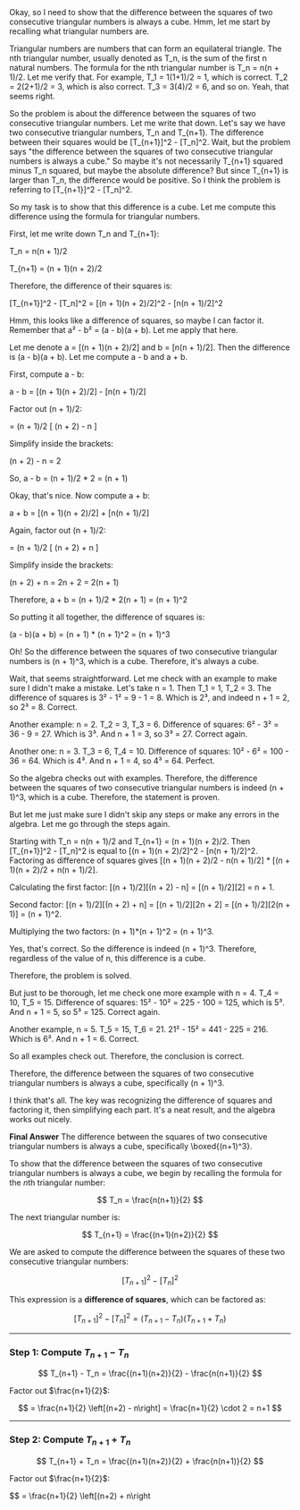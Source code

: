 <think>
Okay, so I need to show that the difference between the squares of two consecutive triangular numbers is always a cube. Hmm, let me start by recalling what triangular numbers are. 

Triangular numbers are numbers that can form an equilateral triangle. The nth triangular number, usually denoted as T_n, is the sum of the first n natural numbers. The formula for the nth triangular number is T_n = n(n + 1)/2. Let me verify that. For example, T_1 = 1(1+1)/2 = 1, which is correct. T_2 = 2(2+1)/2 = 3, which is also correct. T_3 = 3(4)/2 = 6, and so on. Yeah, that seems right.

So the problem is about the difference between the squares of two consecutive triangular numbers. Let me write that down. Let's say we have two consecutive triangular numbers, T_n and T_{n+1}. The difference between their squares would be [T_{n+1}]^2 - [T_n]^2. Wait, but the problem says "the difference between the squares of two consecutive triangular numbers is always a cube." So maybe it's not necessarily T_{n+1} squared minus T_n squared, but maybe the absolute difference? But since T_{n+1} is larger than T_n, the difference would be positive. So I think the problem is referring to [T_{n+1}]^2 - [T_n]^2. 

So my task is to show that this difference is a cube. Let me compute this difference using the formula for triangular numbers.

First, let me write down T_n and T_{n+1}:

T_n = n(n + 1)/2

T_{n+1} = (n + 1)(n + 2)/2

Therefore, the difference of their squares is:

[T_{n+1}]^2 - [T_n]^2 = [(n + 1)(n + 2)/2]^2 - [n(n + 1)/2]^2

Hmm, this looks like a difference of squares, so maybe I can factor it. Remember that a² - b² = (a - b)(a + b). Let me apply that here.

Let me denote a = [(n + 1)(n + 2)/2] and b = [n(n + 1)/2]. Then the difference is (a - b)(a + b). Let me compute a - b and a + b.

First, compute a - b:

a - b = [(n + 1)(n + 2)/2] - [n(n + 1)/2] 

Factor out (n + 1)/2:

= (n + 1)/2 [ (n + 2) - n ]

Simplify inside the brackets:

(n + 2) - n = 2

So, a - b = (n + 1)/2 * 2 = (n + 1)

Okay, that's nice. Now compute a + b:

a + b = [(n + 1)(n + 2)/2] + [n(n + 1)/2]

Again, factor out (n + 1)/2:

= (n + 1)/2 [ (n + 2) + n ]

Simplify inside the brackets:

(n + 2) + n = 2n + 2 = 2(n + 1)

Therefore, a + b = (n + 1)/2 * 2(n + 1) = (n + 1)^2

So putting it all together, the difference of squares is:

(a - b)(a + b) = (n + 1) * (n + 1)^2 = (n + 1)^3

Oh! So the difference between the squares of two consecutive triangular numbers is (n + 1)^3, which is a cube. Therefore, it's always a cube. 

Wait, that seems straightforward. Let me check with an example to make sure I didn't make a mistake. Let's take n = 1. Then T_1 = 1, T_2 = 3. The difference of squares is 3² - 1² = 9 - 1 = 8. Which is 2³, and indeed n + 1 = 2, so 2³ = 8. Correct.

Another example: n = 2. T_2 = 3, T_3 = 6. Difference of squares: 6² - 3² = 36 - 9 = 27. Which is 3³. And n + 1 = 3, so 3³ = 27. Correct again.

Another one: n = 3. T_3 = 6, T_4 = 10. Difference of squares: 10² - 6² = 100 - 36 = 64. Which is 4³. And n + 1 = 4, so 4³ = 64. Perfect. 

So the algebra checks out with examples. Therefore, the difference between the squares of two consecutive triangular numbers is indeed (n + 1)^3, which is a cube. Therefore, the statement is proven.

But let me just make sure I didn't skip any steps or make any errors in the algebra. Let me go through the steps again.

Starting with T_n = n(n + 1)/2 and T_{n+1} = (n + 1)(n + 2)/2. Then [T_{n+1}]^2 - [T_n]^2 is equal to [(n + 1)(n + 2)/2]^2 - [n(n + 1)/2]^2. Factoring as difference of squares gives [(n + 1)(n + 2)/2 - n(n + 1)/2] * [(n + 1)(n + 2)/2 + n(n + 1)/2]. 

Calculating the first factor: [(n + 1)/2][(n + 2) - n] = [(n + 1)/2][2] = n + 1. 

Second factor: [(n + 1)/2][(n + 2) + n] = [(n + 1)/2][2n + 2] = [(n + 1)/2][2(n + 1)] = (n + 1)^2. 

Multiplying the two factors: (n + 1)*(n + 1)^2 = (n + 1)^3. 

Yes, that's correct. So the difference is indeed (n + 1)^3. Therefore, regardless of the value of n, this difference is a cube. 

Therefore, the problem is solved. 

But just to be thorough, let me check one more example with n = 4. T_4 = 10, T_5 = 15. Difference of squares: 15² - 10² = 225 - 100 = 125, which is 5³. And n + 1 = 5, so 5³ = 125. Correct again. 

Another example, n = 5. T_5 = 15, T_6 = 21. 21² - 15² = 441 - 225 = 216. Which is 6³. And n + 1 = 6. Correct. 

So all examples check out. Therefore, the conclusion is correct. 

Therefore, the difference between the squares of two consecutive triangular numbers is always a cube, specifically (n + 1)^3. 

I think that's all. The key was recognizing the difference of squares and factoring it, then simplifying each part. It's a neat result, and the algebra works out nicely. 

**Final Answer**
The difference between the squares of two consecutive triangular numbers is always a cube, specifically \boxed{(n+1)^3}.
</think>

To show that the difference between the squares of two consecutive triangular numbers is always a cube, we begin by recalling the formula for the $n$th triangular number:

$$
T_n = \frac{n(n+1)}{2}
$$

The next triangular number is:

$$
T_{n+1} = \frac{(n+1)(n+2)}{2}
$$

We are asked to compute the difference between the squares of these two consecutive triangular numbers:

$$
[T_{n+1}]^2 - [T_n]^2
$$

This expression is a **difference of squares**, which can be factored as:

$$
[T_{n+1}]^2 - [T_n]^2 = (T_{n+1} - T_n)(T_{n+1} + T_n)
$$

---

### Step 1: Compute $T_{n+1} - T_n$

$$
T_{n+1} - T_n = \frac{(n+1)(n+2)}{2} - \frac{n(n+1)}{2}
$$

Factor out $\frac{n+1}{2}$:

$$
= \frac{n+1}{2} \left[(n+2) - n\right] = \frac{n+1}{2} \cdot 2 = n+1
$$

---

### Step 2: Compute $T_{n+1} + T_n$

$$
T_{n+1} + T_n = \frac{(n+1)(n+2)}{2} + \frac{n(n+1)}{2}
$$

Factor out $\frac{n+1}{2}$:

$$
= \frac{n+1}{2} \left[(n+2) + n\right